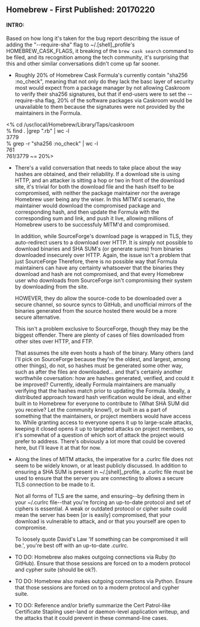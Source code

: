 ## Homebrew - First Published: 20170220

#### INTRO:
Based on how long it's taken for the bug report describing the issue of adding the "--require-sha" flag to ~/.&#91;shell&#93;&#95;profile's HOMEBREW_CASK_FLAGS, it breaking of the `brew cask search` command to be filed, and its recognition among the tech community, it's surprising that this and other similar conversations didn't come up far sooner.

- Roughly 20% of Homebrew Cask Formula's currently contain "sha256 :no_check", meaning that not only do they lack the basc layer of security most would expect from a package manager by not allowing Caskroom to verify their sha256 signatures, but that if end-users were to set the --require-sha flag, 20% of the software packages via Caskroom would be unavailable to them because the signatures were not provided by the maintainers in the Formula.  

<% cd /usr/local/Homebrew/Library/Taps/caskroom  
% find . |grep "\.rb" | wc -l  
    3779  
% grep -r "sha256 :no_check" | wc -l  
    761  
761/3779 ~= 20%>

- There's a valid conversation that needs to take place about the way hashes are obtained, and their reliability. If a download site is using HTTP, and an attacker is sitting a hop or two in front of the download site, it's trivial for both the download file and the hash itself to be compromised, with neither the package maintainer nor the average Homebrew user being any the wiser. In this MITM'd scenario, the maintainer would download the compromised package and corresponding hash, and then update the Formula with the corresponding sum and link, and push it live, allowing millions of Homebrew users to be successfuly MITM'd and compromised.

  In addition, while SourceForge's download page is wrapped in TLS, they auto-redirect users to a download over HTTP. It is simply not possible to download binaries and SHA SUM's (or generate sums) from binaries downloaded insecurely over HTTP. Again, the issue isn't a problem that just SourceForge Therefore, there is no possible way that Formula maintainers can have any certainty whatsoever that the binaries they download and hash are not compromised, and that every Homebrew user who downloads from SourceForge isn't compromising their system by downloading from the site.

  HOWEVER, they do allow the source-code to be downloaded over a secure channel, so source syncs to GitHub, and unofficial mirrors of the binaries generated from the source hosted there would be a more secure alternative.

  This isn't a problem exclusive to SourceForge, though they may be the biggest offender. There are plenty of cases of files downloaded from other sites over HTTP, and FTP.

  That assumes the site even hosts a hash of the binary. Many others (and I'll pick on SourceForge because they're the oldest, and largest, among other things), do not, so hashes must be generated some other way, such as after the files are downloaded... and that's certainly another worthwhile coversation: how are hashes generated, verified, and could it be improved? Currently, ideally Formula maintainers are manually verifying that the hashes match prior to updating the Formula. Ideally, a distributed approach toward hash verification would be ideal, and either built in to Homebrew for everyone to contribute to (What SHA SUM did you receive? Let the community know!), or built in as a part of something that the maintainers, or project members would have access to. While granting access to everyone opens it up to large-scale attacks, keeping it closed opens it up to targeted attacks on project members, so it's somewhat of a question of which sort of attack the project would prefer to address. There's obviously a lot more that could be covered here, but I'll leave it at that for now.

- Along the lines of MITM attacks, the imperative for a .curlrc file does not seem to be widely known, or at least publicly discussed. In addition to ensuring a SHA SUM is present in ~/.&#91;shell&#93;&#95;profile, a .curlrc file must be used to ensure that the server you are connecting to allows a secure TLS connection to be made to it. 
  
  Not all forms of TLS are the same, and ensuring--by defining them in your ~/.curlrc file--that you're forcing an up-to-date protocol and set of ciphers is essential. A weak or outdated protocol or cipher suite could mean the server has been [or is easily] compromised, that your download is vulnerable to attack, and or that you yourself are open to compromise. 

  To loosely quote David's Law 'If something can be compromised it will be.', you're best off with an up-to-date .curlrc.


- TO DO: Homebrew also makes outgoing connections via Ruby (to GitHub).
Ensure that those sessions are forced on to a modern protocol and cypher suite (should be ok?).

- TO DO: Homebrew also makes outgoing connections via Python. 
Ensure that those sessions are forced on to a modern protocol and cypher suite.

- TO DO: Reference and/or briefly summarize the Cert Patrol-like Certificate Stapling user-land or daemon-level application writeup, and the attacks that it could prevent in these command-line cases.
